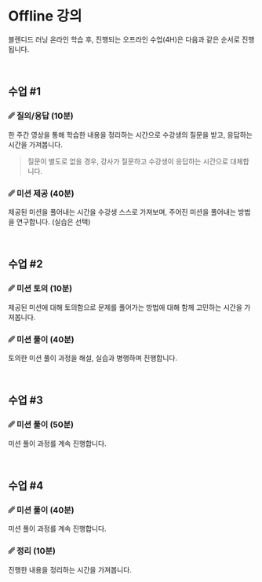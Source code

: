 # Offline 강의

블렌디드 러닝 온라인 학습 후, 진행되는 오프라인 수업(4H)은 다음과 같은 순서로 진행됩니다.

<br>

## 수업 #1

### ␥ 질의/응답 (10분)

한 주간 영상을 통해 학습한 내용을 정리하는 시간으로 수강생의 질문을 받고, 응답하는 시간을 가져봅니다. 

> 질문이 별도로 없을 경우, 강사가 질문하고 수강생이 응답하는 시간으로 대체합니다.

### ␥ 미션 제공 (40분)

제공된 미션을 풀어내는 시간을 수강생 스스로 가져보며, 주어진 미션을 풀어내는 방법을 연구합니다. (실습은 선택)

<br>

## 수업 #2

### ␥ 미션 토의 (10분)

제공된 미션에 대해 토의함으로 문제를 풀어가는 방법에 대해 함께 고민하는 시간을 가져봅니다.

### ␥ 미션 풀이 (40분)

토의한 미션 풀이 과정을 해설, 실습과 병행하며 진행합니다.

<br>

## 수업 #3

### ␥ 미션 풀이 (50분)

미션 풀이 과정를 계속 진행합니다.

<br>

## 수업 #4

### ␥ 미션 풀이 (40분)

미션 풀이 과정를 계속 진행합니다.

### ␥ 정리 (10분)

진행한 내용을 정리하는 시간을 가져봅니다.